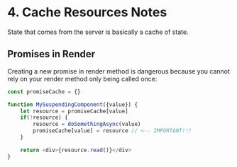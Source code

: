 # 4. Cache Resources Notes

State that comes from the server is basically a cache of state. 

## Promises in Render
Creating a new promise in render method is dangerous because you cannot rely on your render method only being called once:

```javascript
const promiseCache = {}

function MySuspendingComponent({value}) {
    let resource = promiseCache[value]
    if(!resource) {
        resource = doSomethingAsync(value)
        promiseCache[value] = resource // <-- IMPORTANT!!!
    }

    return <div>{resource.read()}</div>
}
```
